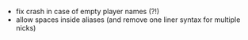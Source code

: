 - fix crash in case of empty player names (?!)
- allow spaces inside aliases (and remove one liner syntax for multiple nicks)